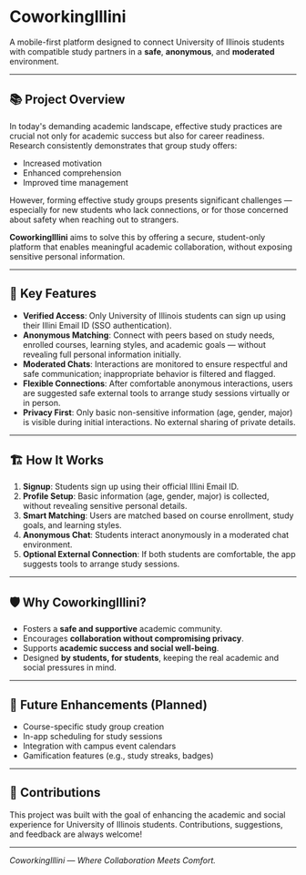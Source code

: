 # CoworkingIllini

A mobile-first platform designed to connect University of Illinois students with compatible study partners in a **safe**, **anonymous**, and **moderated** environment.

---

## 📚 Project Overview

In today's demanding academic landscape, effective study practices are crucial not only for academic success but also for career readiness. Research consistently demonstrates that group study offers:

- Increased motivation
- Enhanced comprehension
- Improved time management

However, forming effective study groups presents significant challenges — especially for new students who lack connections, or for those concerned about safety when reaching out to strangers.

**CoworkingIllini** aims to solve this by offering a secure, student-only platform that enables meaningful academic collaboration, without exposing sensitive personal information.

---

## 🎯 Key Features

- **Verified Access**: Only University of Illinois students can sign up using their Illini Email ID (SSO authentication).
- **Anonymous Matching**: Connect with peers based on study needs, enrolled courses, learning styles, and academic goals — without revealing full personal information initially.
- **Moderated Chats**: Interactions are monitored to ensure respectful and safe communication; inappropriate behavior is filtered and flagged.
- **Flexible Connections**: After comfortable anonymous interactions, users are suggested safe external tools to arrange study sessions virtually or in person.
- **Privacy First**: Only basic non-sensitive information (age, gender, major) is visible during initial interactions. No external sharing of private details.

---

## 🏗️ How It Works

1. **Signup**: Students sign up using their official Illini Email ID.
2. **Profile Setup**: Basic information (age, gender, major) is collected, without revealing sensitive personal details.
3. **Smart Matching**: Users are matched based on course enrollment, study goals, and learning styles.
4. **Anonymous Chat**: Students interact anonymously in a moderated chat environment.
5. **Optional External Connection**: If both students are comfortable, the app suggests tools to arrange study sessions.

---

## 🛡️ Why CoworkingIllini?

- Fosters a **safe and supportive** academic community.
- Encourages **collaboration without compromising privacy**.
- Supports **academic success and social well-being**.
- Designed **by students, for students**, keeping the real academic and social pressures in mind.

---

## 🚀 Future Enhancements (Planned)

- Course-specific study group creation
- In-app scheduling for study sessions
- Integration with campus event calendars
- Gamification features (e.g., study streaks, badges)
---

## 🙌 Contributions

This project was built with the goal of enhancing the academic and social experience for University of Illinois students. Contributions, suggestions, and feedback are always welcome!

---

*CoworkingIllini — Where Collaboration Meets Comfort.*
